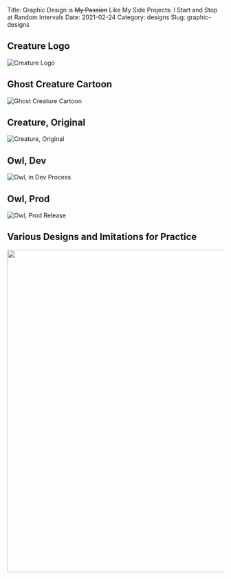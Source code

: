 Title: Graphic Design is <strike>My Passion</strike> Like My Side Projects: I Start and Stop at Random Intervals 
Date: 2021-02-24
Category: designs
Slug: graphic-designs

## Creature Logo
![Creature Logo]({static}/images/designs/FeatureCreature-Logo-02.svg)

## Ghost Creature Cartoon
![Ghost Creature Cartoon]({static}/images/designs/FeatureCreature-Scarier.svg)

## Creature, Original
![Creature, Original]({static}/images/designs/FeatureCreature.svg)

## Owl, Dev
![Owl, in Dev Process]({static}/images/designs/NightOwl-0.5-01.svg)

## Owl, Prod
![Owl, Prod Release]({static}/images/designs/NightOwl-02.png)

## Various Designs and Imitations for Practice
<img src="{static}/images/designs/BRLogo.png" width="750 px">
